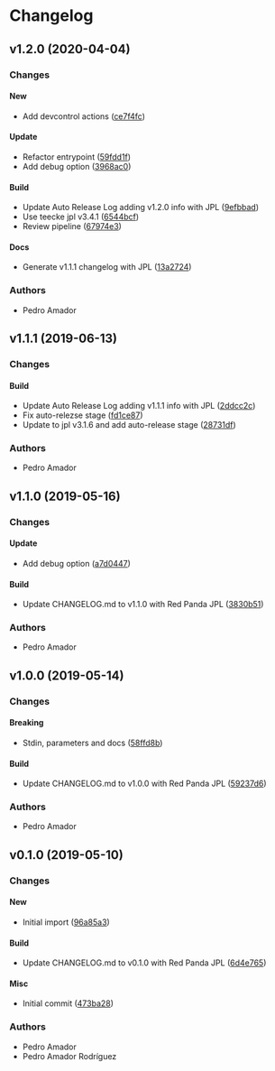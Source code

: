 # Changelog

## v1.2.0 (2020-04-04)

### Changes

#### New

* Add devcontrol actions ([ce7f4fc](https://github.com/kairops/dc-md2html/commit/ce7f4fc))

#### Update

* Refactor entrypoint ([59fdd1f](https://github.com/kairops/dc-md2html/commit/59fdd1f))
* Add debug option ([3968ac0](https://github.com/kairops/dc-md2html/commit/3968ac0))

#### Build

* Update Auto Release Log adding v1.2.0 info with JPL ([9efbbad](https://github.com/kairops/dc-md2html/commit/9efbbad))
* Use teecke jpl v3.4.1 ([6544bcf](https://github.com/kairops/dc-md2html/commit/6544bcf))
* Review pipeline ([67974e3](https://github.com/kairops/dc-md2html/commit/67974e3))

#### Docs

* Generate v1.1.1 changelog with JPL ([13a2724](https://github.com/kairops/dc-md2html/commit/13a2724))

### Authors

* Pedro Amador

## v1.1.1 (2019-06-13)

### Changes

#### Build

* Update Auto Release Log adding v1.1.1 info with JPL ([2ddcc2c](https://github.com/kairops/dc-md2html/commit/2ddcc2c))
* Fix auto-relezse stage ([fd1ce87](https://github.com/kairops/dc-md2html/commit/fd1ce87))
* Update to jpl v3.1.6 and add auto-release stage ([28731df](https://github.com/kairops/dc-md2html/commit/28731df))

### Authors

* Pedro Amador

## v1.1.0 (2019-05-16)

### Changes

#### Update

* Add debug option ([a7d0447](https://github.com/kairops/dc-md2html/commit/a7d0447))

#### Build

* Update CHANGELOG.md to v1.1.0 with Red Panda JPL ([3830b51](https://github.com/kairops/dc-md2html/commit/3830b51))

### Authors

* Pedro Amador

## v1.0.0 (2019-05-14)

### Changes

#### Breaking

* Stdin, parameters and docs ([58ffd8b](https://github.com/kairops/dc-md2html/commit/58ffd8b))

#### Build

* Update CHANGELOG.md to v1.0.0 with Red Panda JPL ([59237d6](https://github.com/kairops/dc-md2html/commit/59237d6))

### Authors

* Pedro Amador

## v0.1.0 (2019-05-10)

### Changes

#### New

* Initial import ([96a85a3](https://github.com/kairops/dc-md2html/commit/96a85a3))

#### Build

* Update CHANGELOG.md to v0.1.0 with Red Panda JPL ([6d4e765](https://github.com/kairops/dc-md2html/commit/6d4e765))

#### Misc

* Initial commit ([473ba28](https://github.com/kairops/dc-md2html/commit/473ba28))

### Authors

* Pedro Amador
* Pedro Amador Rodríguez

